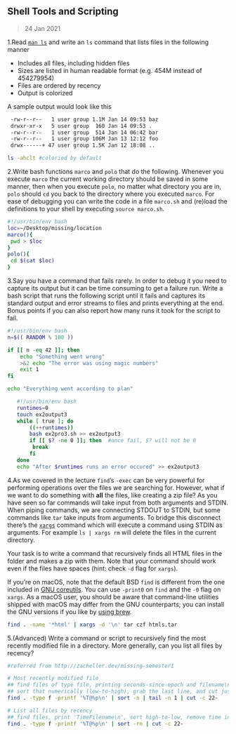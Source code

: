 ## Shell Tools and Scripting

> 24 Jan 2021

1.Read [`man ls`](https://www.man7.org/linux/man-pages/man1/ls.1.html) and write an `ls` command that lists files in the following manner

   - Includes all files, including hidden files
   - Sizes are listed in human readable format (e.g. 454M instead of 454279954)
   - Files are ordered by recency
   - Output is colorized

   A sample output would look like this

   ```sh
    -rw-r--r--   1 user group 1.1M Jan 14 09:53 baz
    drwxr-xr-x   5 user group  160 Jan 14 09:53 .
    -rw-r--r--   1 user group  514 Jan 14 06:42 bar
    -rw-r--r--   1 user group 106M Jan 13 12:12 foo
    drwx------+ 47 user group 1.5K Jan 12 18:08 ..
   ```

   ```bash
ls -ahclt #coloried by default
   ```
   
   

2.Write bash functions `marco` and `polo` that do the following. Whenever you execute `marco` the current working directory should be saved in some manner, then when you execute `polo`, no matter what directory you are in, `polo` should `cd` you back to the directory where you executed `marco`. For ease of debugging you can write the code in a file `marco.sh` and (re)load the definitions to your shell by executing `source marco.sh`.

   ```sh
   #!/usr/bin/env bash
   loc=~/Desktop/missing/location
   marco(){
   	pwd > $loc
   }
   polo(){
   	cd $(cat $loc)
   }
   ```

   

3.Say you have a command that fails rarely. In order to debug it you need to capture its output but it can be time consuming to get a failure run. Write a bash script that runs the following script until it fails and captures its standard output and error streams to files and prints everything at the end. Bonus points if you can also report how many runs it took for the script to fail.

   ```sh
   #!/usr/bin/env bash
   n=$(( RANDOM % 100 ))
   
   if [[ n -eq 42 ]]; then
       echo "Something went wrong"
       >&2 echo "The error was using magic numbers"
       exit 1
   fi
   
   echo "Everything went according to plan"
   ```
   

```sh
   #!/usr/bin/env bash
   runtimes=0
   touch ex2output3
   while [ true ]; do
       ((++runtimes))
       bash ex2pro3.sh >> ex2output3
       if [[ $? -ne 0 ]]; then  #once fail, $? will not be 0
   	    break
       fi
   done
   echo "After $runtimes runs an error occured" >> ex2output3
```



4.As we covered in the lecture `find`’s `-exec` can be very powerful for performing operations over the files we are searching for. However, what if we want to do something with **all** the files, like creating a zip file? As you have seen so far commands will take input from both arguments and STDIN. When piping commands, we are connecting STDOUT to STDIN, but some commands like `tar` take inputs from arguments. To bridge this disconnect there’s the [`xargs`](https://www.man7.org/linux/man-pages/man1/xargs.1.html) command which will execute a command using STDIN as arguments. For example `ls | xargs rm` will delete the files in the current directory.

   Your task is to write a command that recursively finds all HTML files in the folder and makes a zip with them. Note that your command should work even if the files have spaces (hint: check `-d` flag for `xargs`).

   If you’re on macOS, note that the default BSD `find` is different from the one included in [GNU coreutils](https://en.wikipedia.org/wiki/List_of_GNU_Core_Utilities_commands). You can use `-print0` on `find` and the `-0` flag on `xargs`. As a macOS user, you should be aware that command-line utilities shipped with macOS may differ from the GNU counterparts; you can install the GNU versions if you like by [using brew](https://formulae.brew.sh/formula/coreutils).

   ```sh
   find . -name '*html' | xargs -d '\n' tar czf htmls.tar 
   ```

   

5.(Advanced) Write a command or script to recursively find the most recently modified file in a directory. More generally, can you list all files by recency?

   ```sh
   #referred from http://zacheller.dev/missing-semester1
   
   # Most recently modified file
   ## find files of type file, printing seconds-since-epoch and filename\n with no delim
   ## sort that numerically (low-to-high), grab the last line, and cut just filename
   find . -type f -printf '%T@%p\n' | sort -n | tail -n 1 | cut -c 22-
   
   # List all files by recency
   ## find files, print 'TimeFilename\n', sort high-to-low, remove time info
   find . -type f -printf '%T@%p\n' | sort -rn | cut -c 22-
   ```

